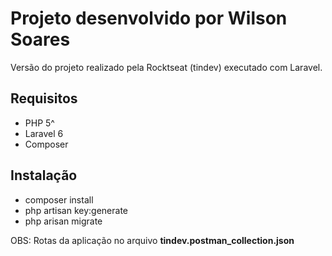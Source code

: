 <h1>Projeto desenvolvido por Wilson Soares</h1>
Versão do projeto realizado pela Rocktseat (tindev) executado com Laravel.

<h2>Requisitos</h2>
<ul>
  <li>PHP 5^</li>
  <li>Laravel 6</li>
  <li>Composer</li>
</ul>

<h2>Instalação</h2>
<ul>
  <li>composer install</li>
  <li>php artisan key:generate</li>
  <li>php arisan migrate</li>
</ul>

<p>OBS: Rotas da aplicação no arquivo <strong>tindev.postman_collection.json</strong></p>
